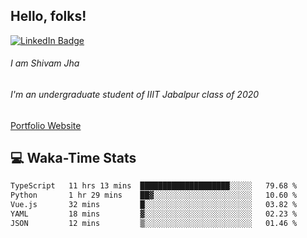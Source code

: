 
## Hello, folks!

[![LinkedIn Badge](https://img.shields.io/badge/LinkedIn-Profile-informational?style=flat&logo=linkedin&logoColor=white&color=0D76A8)](https://www.linkedin.com/in/shivam-jha-bb44a4200/)

###### I am Shivam Jha
###### I'm an undergraduate student of IIIT Jabalpur class of 2020

<a href="https://shivamjhaa.github.io/ShivamJha/" target="blank">Portfolio Website</a>

## 💻 Waka-Time Stats
<!--START_SECTION:waka-->

```txt
TypeScript   11 hrs 13 mins  ████████████████████░░░░░   79.68 %
Python       1 hr 29 mins    ██▓░░░░░░░░░░░░░░░░░░░░░░   10.60 %
Vue.js       32 mins         █░░░░░░░░░░░░░░░░░░░░░░░░   03.82 %
YAML         18 mins         ▓░░░░░░░░░░░░░░░░░░░░░░░░   02.23 %
JSON         12 mins         ▒░░░░░░░░░░░░░░░░░░░░░░░░   01.46 %
```

<!--END_SECTION:waka-->


<br>


<!---
ShivamJhaa/ShivamJhaa is a ✨ special ✨ repository because its `README.md` (this file) appears on your GitHub profile.
You can click the Preview link to take a look at your changes.
--->

